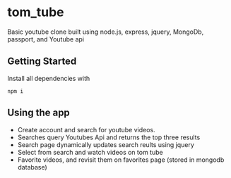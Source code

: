 # tom_tube
Basic youtube clone built using node.js, express, jquery, MongoDb, passport, and Youtube api

## Getting Started

Install all dependencies with

```
npm i
```

## Using the app

* Create account and search for youtube videos.
* Searches query Youtubes Api and returns the top three results
* Search page dynamically updates search reults using jquery
* Select from search and watch videos on tom tube
* Favorite videos, and revisit them on favorites page (stored in mongodb database)



